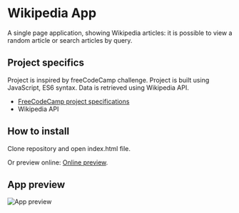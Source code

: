 # Wikipedia App

A single page application, showing Wikipedia articles: it is possible to view a random article or search articles by query.

## Project specifics
Project is inspired by freeCodeCamp challenge. Project is built using JavaScript, ES6 syntax. Data is retrieved using Wikipedia API.
 * [FreeCodeCamp project specifications](https://learn.freecodecamp.org/coding-interview-prep/take-home-projects/build-a-wikipedia-viewer/)
* Wikipedia API

## How to install
Clone repository and open index.html file.

Or preview online: [Online preview](https://usjulija.github.io/WikipediaApp/).

## App preview
![App preview](https://preview.ibb.co/gLuhHp/OE60X61.jpg)
